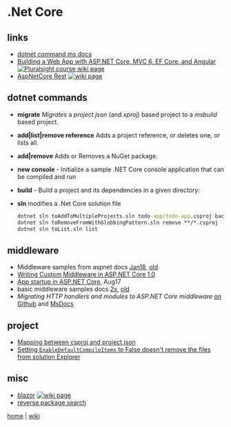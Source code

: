 # .Net Core

## links

- [dotnet command ms docs](https://docs.microsoft.com/en-us/dotnet/core/tools/dotnet)
- [Building a Web App with ASP.NET Core, MVC 6, EF Core, and Angular](./netcore/Building.A.Web.App.With.ASP.NET.Core.MVC6.EFCore.And.Angular.md)
[![Pluralsight course wiki page](https://img.shields.io/badge/Pluralsight-wiki-red.svg)](./netcore/Building.A.Web.App.With.ASP.NET.Core.MVC6.EFCore.And.Angular.md)
- [AspNetCore Rest](./netcore/rest.md)
[![wiki page](https://img.shields.io/badge/wiki-page-green.svg)](./netcore/rest.md)

## dotnet commands

- **migrate** _Migrates_ a *project.json* (and _xproj_) based project to a *msbuild* based project.
- **add|list|remove reference** Adds a project reference, or deletes one, or lists all.
- **add|remove** Adds or Removes a NuGet package.
- **new console** - Initialize a sample .NET Core console application that can be compiled and run
- **build** - Build a project and its dependencies in a given directory:
- **sln** modifies a .Net Core solution file
  
  ```cmd
  dotnet sln toAddToMultipleProjects.sln todo-app/todo-app.csproj back-end/back-end.csproj
  dotnet sln toRemoveFromWithGlobbingPattern.sln remove **/*.csproj
  dotnet sln toList.sln list
  ```

## middleware

- Middleware samples from aspnet docs [Jan18](https://docs.microsoft.com/en-us/aspnet/core/fundamentals/middleware/?tabs=aspnetcore2x), [old](https://github.com/aspnet/Docs/tree/master/aspnetcore/fundamentals/middleware/sample)
- [Writing Custom Middleware in ASP.NET Core 1.0](https://www.exceptionnotfound.net/writing-custom-middleware-in-asp-net-core-1-0/)
- [App startup in ASP.NET Core](https://github.com/aspnet/Docs/blob/master/aspnetcore/fundamentals/startup.md), Aug17
- basic middleware samples docs [2x](https://github.com/aspnet/Docs/blob/master/aspnetcore/fundamentals/middleware/index.md), [old](https://github.com/aspnet/Docs/blob/master/aspnetcore/fundamentals/middleware.md)
- _Migrating HTTP handlers and modules to ASP.NET Core middleware_ [on Github](https://github.com/aspnet/Docs/blob/master/aspnetcore/migration/http-modules.md) and [MsDocs](https://docs.microsoft.com/en-us/aspnet/core/migration/http-modules)

## project

- [Mapping between csproj and project.json](https://docs.microsoft.com/en-us/dotnet/core/tools/project-json-to-csproj)
- [Setting `EnableDefaultCompileItems` to False doesn't remove the files from solution Explorer](https://github.com/dotnet/sdk/issues/1157)

## misc
- [blazor](./netcore/blazor.md)
[![wiki page](https://img.shields.io/badge/wiki-page-green.svg)](./netcore/blazor.md)
- [reverse package search](https://packagesearch.azurewebsites.net/)


[home](README.md)
| 
[wiki](https://github.com/illegitimis/Tutorial/wiki) 